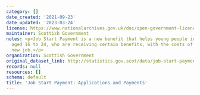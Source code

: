```yaml
---
category: []
date_created: '2021-09-23'
date_updated: '2023-03-24'
license: https://www.nationalarchives.gov.uk/doc/open-government-licence/version/3/
maintainer: Scottish Government
notes: <p>Job Start Payment is a new benefit that helps young people in Scotland,
  aged 16 to 24, who are receiving certain benefits, with the costs of starting a
  new job.</p>
organization: Scottish Government
original_dataset_link: http://statistics.gov.scot/data/job-start-payment-applications-and-payments
records: null
resources: []
schema: default
title: 'Job Start Payment: Applications and Payments'
---
```

